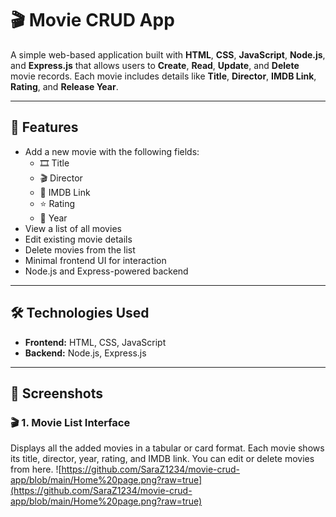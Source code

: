 # 🎬 Movie CRUD App

A simple web-based application built with **HTML**, **CSS**, **JavaScript**, **Node.js**, and **Express.js** that allows users to **Create**, **Read**, **Update**, and **Delete** movie records. Each movie includes details like **Title**, **Director**, **IMDB Link**, **Rating**, and **Release Year**.

---

## 🚀 Features

- Add a new movie with the following fields:
  - 🎞️ Title  
  - 🎬 Director  
  - 🔗 IMDB Link  
  - ⭐ Rating  
  - 📅 Year
- View a list of all movies
- Edit existing movie details
- Delete movies from the list
- Minimal frontend UI for interaction
- Node.js and Express-powered backend

---

## 🛠️ Technologies Used

- **Frontend:** HTML, CSS, JavaScript
- **Backend:** Node.js, Express.js

---

## 📸 Screenshots

### 🎬 1. Movie List Interface
Displays all the added movies in a tabular or card format. Each movie shows its title, director, year, rating, and IMDB link. You can edit or delete movies from here.
![https://github.com/SaraZ1234/movie-crud-app/blob/main/Home%20page.png?raw=true](https://github.com/SaraZ1234/movie-crud-app/blob/main/Home%20page.png?raw=true)



